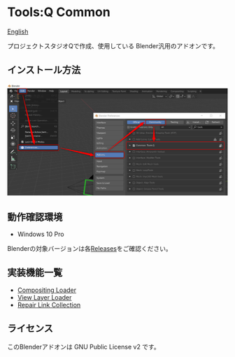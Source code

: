 # Tools:Q Common

[English](README.en.md)

プロジェクトスタジオQで作成、使用している Blender汎用のアドオンです。

## インストール方法

![インストール画面](install.png "インストール方法")

## 動作確認環境
- Windows 10 Pro

Blenderの対象バージョンは各[Releases](https://github.com/Project-StudioQ/toolsq_common/releases)をご確認ください。

## 実装機能一覧

* [Compositing Loader](https://github.com/Project-StudioQ/compositing_io)
* [View Layer Loader](https://github.com/Project-StudioQ/view_layer_loader)
* [Repair Link Collection](https://github.com/Project-StudioQ/repair_link_collection)

## ライセンス

このBlenderアドオンは GNU Public License v2 です。
